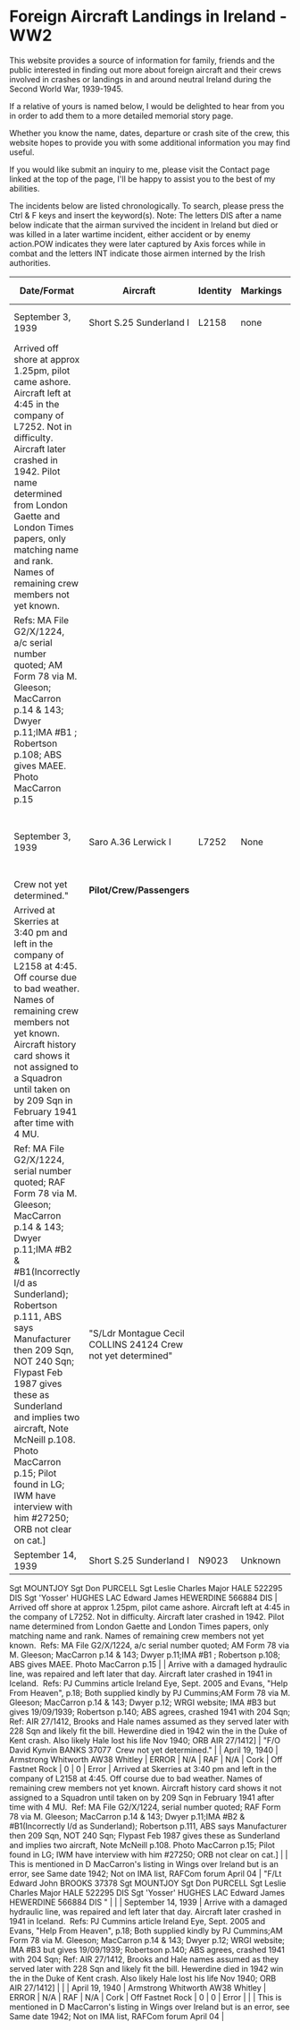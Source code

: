 # Foreign Aircraft Landings in Ireland - WW2


This website provides a source of information for family, friends and the public interested in finding out more about foreign aircraft and their crews involved in crashes or landings in and around neutral Ireland during the Second World War, 1939-1945. 

If a relative of yours is named below, I would be delighted to hear from you in order to add them to a more detailed memorial story page.

Whether you know the name, dates, departure or crash site of the crew, this website hopes to provide you with some additional information you may find useful.

If you would like submit an inquiry to me, please visit the Contact page linked at the top of the page, I'll be happy to assist you to the best of my abilities.

The incidents below are listed chronologically. To search, please press the Ctrl & F keys and insert the keyword(s). 
Note: The letters DIS after a name below indicate that the airman survived the incident in Ireland but died or was killed in a later wartime incident, either accident or by enemy action.POW indicates they were later captured by Axis forces while in combat and the letters INT indicate those airmen interned by the Irish authorities.



| **Date/Format**                                                                                                                                                                                                                                                                                                                                                                                                                                                                                                                                                                                                                                                                                                | **Aircraft**                                                                                                                                                           | **Identity**                                                                                                                                                                                                                                                                                                                                                                                                                                                                                                                                                                                                                                         | **Markings** | **Operator** | **Unit**                                       | **County (Near)** | **Location**                     | **Killed**       | **Other** | **Pilot/Crew/Passengers**                                                                                                                                              |                                                                                                                                                                                                                                                                                                                                                                                                                                                                                                                                                                                                                                                                                                                |
| -------------------------------------------------------------------------------------------------------------------------------------------------------------------------------------------------------------------------------------------------------------------------------------------------------------------------------------------------------------------------------------------------------------------------------------------------------------------------------------------------------------------------------------------------------------------------------------------------------------------------------------------------------------------------------------------------------------- | ---------------------------------------------------------------------------------------------------------------------------------------------------------------------- | ---------------------------------------------------------------------------------------------------------------------------------------------------------------------------------------------------------------------------------------------------------------------------------------------------------------------------------------------------------------------------------------------------------------------------------------------------------------------------------------------------------------------------------------------------------------------------------------------------------------------------------------------------- | ------------ | ------------ | ---------------------------------------------- | ----------------- | -------------------------------- | ---------------- | --------- | ---------------------------------------------------------------------------------------------------------------------------------------------------------------------- | -------------------------------------------------------------------------------------------------------------------------------------------------------------------------------------------------------------------------------------------------------------------------------------------------------------------------------------------------------------------------------------------------------------------------------------------------------------------------------------------------------------------------------------------------------------------------------------------------------------------------------------------------------------------------------------------------------------- |
| September 3, 1939                                                                                                                                                                                                                                                                                                                                                                                                                                                                                                                                                                                                                                                                                              | Short S.25 Sunderland I                                                                                                                                                | L2158                                                                                                                                                                                                                                                                                                                                                                                                                                                                                                                                                                                                                                                | none         | RAF          | MAEE                                           | Dublin            | Skerries                         | 0                | \-        | "S/Ldr Montague Cecil COLLINS 24124 Crew not yet determined"                                                                                                           |                                                                                                                                                                                                                                                                                                                                                                                                                                                                                                                                                                                                                                                                                                                |
| Arrived off shore at approx 1.25pm, pilot came ashore. Aircraft left at 4:45 in the company of L7252. Not in difficulty. Aircraft later crashed in 1942. Pilot name determined from London Gaette and London Times papers, only matching name and rank. Names of remaining crew members not yet known. 
Refs: MA File G2/X/1224, a/c serial number quoted; AM Form 78 via M. Gleeson; MacCarron p.14 & 143; Dwyer p.11;IMA #B1 ; Robertson p.108; ABS gives MAEE. Photo MacCarron p.15                                                                                                                                                                                                                      |                                                                                                                                                                        |
| September 3, 1939                                                                                                                                                                                                                                                                                                                                                                                                                                                                                                                                                                                                                                                                                              | Saro A.36 Lerwick I                                                                                                                                                    | L7252                                                                                                                                                                                                                                                                                                                                                                                                                                                                                                                                                                                                                                                | None         | RAF          | Saunders Roe, Air Ministry Delivery Pool; MAEE | Dublin            | Dun Laoghaire and later Skerries | 0                | \-        | "F/O David Kynvin BANKS 37077 
Crew not yet determined."                                                                                                              | **Pilot/Crew/Passengers**                                                                                                                                                                                                                                                                                                                                                                                                                                                                                                                                                                                                                                                                                      |
| Arrived at Skerries at 3:40 pm and left in the company of L2158 at 4:45. Off course due to bad weather. Names of remaining crew members not yet known. Aircraft history card shows it not assigned to a Squadron until taken on by 209 Sqn in February 1941 after time with 4 MU. 
Ref: MA File G2/X/1224, serial number quoted; RAF Form 78 via M. Gleeson; MacCarron p.14 & 143; Dwyer p.11;IMA #B2 & #B1(Incorrectly I/d as Sunderland); Robertson p.111, ABS says Manufacturer then 209 Sqn, NOT 240 Sqn; Flypast Feb 1987 gives these as Sunderland and implies two aircraft, Note McNeill p.108. Photo MacCarron p.15; Pilot found in LG; IWM have interview with him #27250; ORB not clear on cat.\] | "S/Ldr Montague Cecil COLLINS 24124 Crew not yet determined"                                                                                                           |
| September 14, 1939                                                                                                                                                                                                                                                                                                                                                                                                                                                                                                                                                                                                                                                                                             | Short S.25 Sunderland I                                                                                                                                                | N9023                                                                                                                                                                                                                                                                                                                                                                                                                                                                                                                                                                                                                                                | Unknown      | RAF          | 228 Sqn                                        | Kerry             | Ventry Bay                       | 0                | 6         | "F/Lt Edward John BROOKS 37378
Sgt MOUNTJOY
Sgt Don PURCELL
Sgt Leslie Charles Major HALE 522295 DIS
Sgt 'Yosser' HUGHES
LAC Edward James HEWERDINE 566884 DIS
 | Arrived off shore at approx 1.25pm, pilot came ashore. Aircraft left at 4:45 in the company of L7252. Not in difficulty. Aircraft later crashed in 1942. Pilot name determined from London Gaette and London Times papers, only matching name and rank. Names of remaining crew members not yet known. 
Refs: MA File G2/X/1224, a/c serial number quoted; AM Form 78 via M. Gleeson; MacCarron p.14 & 143; Dwyer p.11;IMA #B1 ; Robertson p.108; ABS gives MAEE. Photo MacCarron p.15                                                                                                                                                                                                                      |
| Arrive with a damaged hydraulic line, was repaired and left later that day. Aircraft later crashed in 1941 in Iceland. 
Refs: PJ Cummins article Ireland Eye, Sept. 2005 and Evans, "Help From Heaven", p.18; Both supplied kindly by PJ Cummins;AM Form 78 via M. Gleeson; MacCarron p.14 & 143; Dwyer p.12; WRGI website; IMA #B3 but gives 19/09/1939; Robertson p.140; ABS agrees, crashed 1941 with 204 Sqn; Ref: AIR 27/1412, Brooks and Hale names assumed as they served later with 228 Sqn and likely fit the bill. Hewerdine died in 1942 win the in the Duke of Kent crash. Also likely Hale lost his life Nov 1940; ORB AIR 27/1412\]                                                           | "F/O David Kynvin BANKS 37077 
Crew not yet determined."                                                                                                              |
| April 19, 1940                                                                                                                                                                                                                                                                                                                                                                                                                                                                                                                                                                                                                                                                                                 | Armstrong Whitworth AW38 Whitley                                                                                                                                       | ERROR                                                                                                                                                                                                                                                                                                                                                                                                                                                                                                                                                                                                                                                | N/A          | RAF          | N/A                                            | Cork              | Off Fastnet Rock                 | 0                | 0         | Error                                                                                                                                                                  | Arrived at Skerries at 3:40 pm and left in the company of L2158 at 4:45. Off course due to bad weather. Names of remaining crew members not yet known. Aircraft history card shows it not assigned to a Squadron until taken on by 209 Sqn in February 1941 after time with 4 MU. 
Ref: MA File G2/X/1224, serial number quoted; RAF Form 78 via M. Gleeson; MacCarron p.14 & 143; Dwyer p.11;IMA #B2 & #B1(Incorrectly I/d as Sunderland); Robertson p.111, ABS says Manufacturer then 209 Sqn, NOT 240 Sqn; Flypast Feb 1987 gives these as Sunderland and implies two aircraft, Note McNeill p.108. Photo MacCarron p.15; Pilot found in LG; IWM have interview with him #27250; ORB not clear on cat.\] |
| This is mentioned in D MacCarron's listing in Wings over Ireland but is an error, see Same date 1942; Not on IMA list, RAFCom forum April 04                                                                                                                                                                                                                                                                                                                                                                                                                                                                                                                                                                   | "F/Lt Edward John BROOKS 37378
Sgt MOUNTJOY
Sgt Don PURCELL
Sgt Leslie Charles Major HALE 522295 DIS
Sgt 'Yosser' HUGHES
LAC Edward James HEWERDINE 566884 DIS
" |
|                                                                                                                                                                                                                                                                                                                                                                                                                                                                                                                                                                                                                                                                                                                | September 14, 1939                                                                                                                                                     | Arrive with a damaged hydraulic line, was repaired and left later that day. Aircraft later crashed in 1941 in Iceland. 
Refs: PJ Cummins article Ireland Eye, Sept. 2005 and Evans, "Help From Heaven", p.18; Both supplied kindly by PJ Cummins;AM Form 78 via M. Gleeson; MacCarron p.14 & 143; Dwyer p.12; WRGI website; IMA #B3 but gives 19/09/1939; Robertson p.140; ABS agrees, crashed 1941 with 204 Sqn; Ref: AIR 27/1412, Brooks and Hale names assumed as they served later with 228 Sqn and likely fit the bill. Hewerdine died in 1942 win the in the Duke of Kent crash. Also likely Hale lost his life Nov 1940; ORB AIR 27/1412\] |
|                                                                                                                                                                                                                                                                                                                                                                                                                                                                                                                                                                                                                                                                                                                | April 19, 1940                                                                                                                                                         | Armstrong Whitworth AW38 Whitley                                                                                                                                                                                                                                                                                                                                                                                                                                                                                                                                                                                                                     | ERROR        | N/A          | RAF                                            | N/A               | Cork                             | Off Fastnet Rock | 0         | 0                                                                                                                                                                      | Error                                                                                                                                                                                                                                                                                                                                                                                                                                                                                                                                                                                                                                                                                                          |
|                                                                                                                                                                                                                                                                                                                                                                                                                                                                                                                                                                                                                                                                                                                | This is mentioned in D MacCarron's listing in Wings over Ireland but is an error, see Same date 1942; Not on IMA list, RAFCom forum April 04                           |
